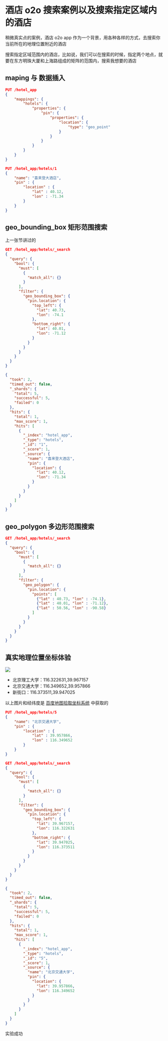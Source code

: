 # 酒店 o2o 搜索案例以及搜索指定区域内的酒店

稍微真实点的案例，酒店 o2o app 作为一个背景，用各种各样的方式，去搜索你当前所在的地理位置附近的酒店

搜索指定区域范围内的酒店，比如说，我们可以在搜索的时候，指定两个地点，就要在东方明珠大厦和上海路组成的矩阵的范围内，搜索我想要的酒店

## maping 与 数据插入

```json
PUT /hotel_app
{
    "mappings": {
        "hotels": {
            "properties": {
                "pin": {
                    "properties": {
                        "location": {
                            "type": "geo_point"
                        }
                    }
                }
            }
        }
    }
}

PUT /hotel_app/hotels/1
{
    "name": "喜来登大酒店",
    "pin" : {
        "location" : {
            "lat" : 40.12,
            "lon" : -71.34
        }
    }
}
```

## geo_bounding_box 矩形范围搜索
上一张节讲过的

```json
GET /hotel_app/hotels/_search
{
  "query": {
    "bool": {
      "must": [
        {
          "match_all": {}
        }
      ],
      "filter": {
        "geo_bounding_box": {
          "pin.location": {
            "top_left": {
              "lat": 40.73,
              "lon": -74.1
            },
            "bottom_right": {
              "lat": 40.01,
              "lon": -71.12
            }
          }
        }
      }
    }
  }
}

{
  "took": 2,
  "timed_out": false,
  "_shards": {
    "total": 5,
    "successful": 5,
    "failed": 0
  },
  "hits": {
    "total": 1,
    "max_score": 1,
    "hits": [
      {
        "_index": "hotel_app",
        "_type": "hotels",
        "_id": "1",
        "_score": 1,
        "_source": {
          "name": "喜来登大酒店",
          "pin": {
            "location": {
              "lat": 40.12,
              "lon": -71.34
            }
          }
        }
      }
    ]
  }
}
```


## geo_polygon 多边形范围搜索

```json
GET /hotel_app/hotels/_search
{
  "query": {
    "bool": {
      "must": [
        {
          "match_all": {}
        }
      ],
      "filter": {
        "geo_polygon": {
          "pin.location": {
            "points": [
              {"lat" : 40.73, "lon" : -74.1},
              {"lat" : 40.01, "lon" : -71.12},
              {"lat" : 50.56, "lon" : -90.58}
            ]
          }
        }
      }
    }
  }
}
```

## 真实地理位置坐标体验
![](./assets/markdown-img-paste-20190312214618391.png)

- 北京理工大学：116.322631,39.967157
- 北京交通大学：116.349652,39.957866
- 新街口：116.373511,39.947025

以上图片和经纬度是 [百度地图拾取坐标系统](http://api.map.baidu.com/lbsapi/getpoint/index.html) 中获取的

```json
PUT /hotel_app/hotels/5
{
    "name": "北京交通大学",
    "pin" : {
        "location" : {
            "lat" : 39.957866,
            "lon" : 116.349652
        }
    }
}
```

```json
GET /hotel_app/hotels/_search
{
  "query": {
    "bool": {
      "must": [
        {
          "match_all": {}
        }
      ],
      "filter": {
        "geo_bounding_box": {
          "pin.location": {
            "top_left": {
              "lat": 39.967157,
              "lon": 116.322631
            },
            "bottom_right": {
              "lat": 39.947025,
              "lon": 116.373511
            }
          }
        }
      }
    }
  }
}

{
  "took": 2,
  "timed_out": false,
  "_shards": {
    "total": 5,
    "successful": 5,
    "failed": 0
  },
  "hits": {
    "total": 1,
    "max_score": 1,
    "hits": [
      {
        "_index": "hotel_app",
        "_type": "hotels",
        "_id": "5",
        "_score": 1,
        "_source": {
          "name": "北京交通大学",
          "pin": {
            "location": {
              "lat": 39.957866,
              "lon": 116.349652
            }
          }
        }
      }
    ]
  }
}
```

实验成功
